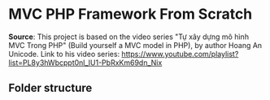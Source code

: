 # MVC PHP Framework From Scratch

**Source**: This project is based on the video series "Tự xây dựng mô hình MVC Trong PHP" (Build yourself a MVC model in PHP), by author Hoang An Unicode. Link to his video series: https://www.youtube.com/playlist?list=PL8y3hWbcppt0nl_IU1-PbRxKm69dn_Nix

## Folder structure
